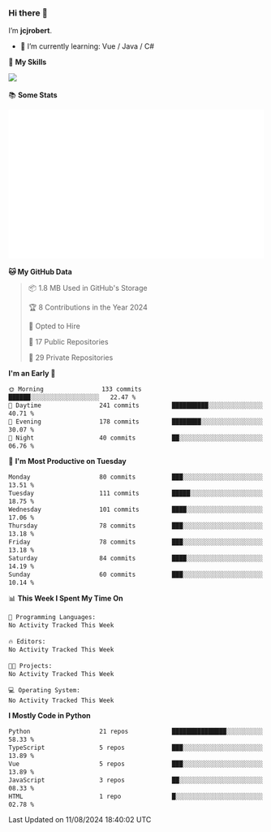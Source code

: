 ### Hi there 👋

I’m **jcjrobert**.

- 🌱 I’m currently learning: Vue / Java / C#

🌟 **My Skills**

![](https://img.shields.io/badge/-Python-3e74a2?style=flat-square&logo=Python&logoColor=fff)

📚 **Some Stats**

![](https://github.com/jcjrobert/github-stats/blob/master/generated/overview.svg)

<!--START_SECTION:waka-->
**🐱 My GitHub Data** 

> 📦 1.8 MB Used in GitHub's Storage 
 > 
> 🏆 8 Contributions in the Year 2024
 > 
> 💼 Opted to Hire
 > 
> 📜 17 Public Repositories 
 > 
> 🔑 29 Private Repositories 
 > 
**I'm an Early 🐤** 

```text
🌞 Morning                133 commits         ██████░░░░░░░░░░░░░░░░░░░   22.47 % 
🌆 Daytime                241 commits         ██████████░░░░░░░░░░░░░░░   40.71 % 
🌃 Evening                178 commits         ████████░░░░░░░░░░░░░░░░░   30.07 % 
🌙 Night                  40 commits          ██░░░░░░░░░░░░░░░░░░░░░░░   06.76 % 
```
📅 **I'm Most Productive on Tuesday** 

```text
Monday                   80 commits          ███░░░░░░░░░░░░░░░░░░░░░░   13.51 % 
Tuesday                  111 commits         █████░░░░░░░░░░░░░░░░░░░░   18.75 % 
Wednesday                101 commits         ████░░░░░░░░░░░░░░░░░░░░░   17.06 % 
Thursday                 78 commits          ███░░░░░░░░░░░░░░░░░░░░░░   13.18 % 
Friday                   78 commits          ███░░░░░░░░░░░░░░░░░░░░░░   13.18 % 
Saturday                 84 commits          ████░░░░░░░░░░░░░░░░░░░░░   14.19 % 
Sunday                   60 commits          ███░░░░░░░░░░░░░░░░░░░░░░   10.14 % 
```


📊 **This Week I Spent My Time On** 

```text
💬 Programming Languages: 
No Activity Tracked This Week

🔥 Editors: 
No Activity Tracked This Week

🐱‍💻 Projects: 
No Activity Tracked This Week

💻 Operating System: 
No Activity Tracked This Week
```

**I Mostly Code in Python** 

```text
Python                   21 repos            ███████████████░░░░░░░░░░   58.33 % 
TypeScript               5 repos             ███░░░░░░░░░░░░░░░░░░░░░░   13.89 % 
Vue                      5 repos             ███░░░░░░░░░░░░░░░░░░░░░░   13.89 % 
JavaScript               3 repos             ██░░░░░░░░░░░░░░░░░░░░░░░   08.33 % 
HTML                     1 repo              █░░░░░░░░░░░░░░░░░░░░░░░░   02.78 % 
```




 Last Updated on 11/08/2024 18:40:02 UTC
<!--END_SECTION:waka-->

